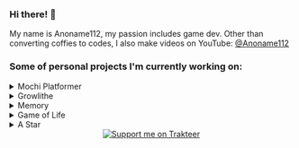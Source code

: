 ### Hi there! 👋
My name is Anoname112, my passion includes game dev. Other than converting coffies to codes, I also make videos on YouTube: <a href="https://www.youtube.com/@Anoname112">@Anoname112</a>

### Some of personal projects I'm currently working on:
<details>
   <summary>Mochi Platformer</summary>
   <a href="https://anoname112.github.io/Mochi-Platformer/">
      <img src="https://raw.githubusercontent.com/Anoname112/Mochi-Platformer/main/ss.png" title="Mochi Platformer" height="260px">
   </a>
   <div>
      https://anoname112.github.io/Mochi-Platformer/
   </div>
</details>
<details>
   <summary>Growlithe</summary>
   <a href="https://anoname112.github.io/Growlithe/">
      <img src="https://raw.githubusercontent.com/Anoname112/Growlithe/main/ss.png" title="Growlithe" height="260px">
   </a>
   <div>
      https://anoname112.github.io/Growlithe/
   </div>
</details>
<details>
   <summary>Memory</summary>
   <a href="https://anoname112.github.io/Memory/">
      <img src="https://raw.githubusercontent.com/Anoname112/Memory/main/ss.png" title="Memory" height="260px">
   </a>
   <div>
      https://anoname112.github.io/Memory/
   </div>
</details>
<details>
   <summary>Game of Life</summary>
   <a href="https://anoname112.github.io/Game-of-Life/">
      <img src="https://raw.githubusercontent.com/Anoname112/Game-of-Life/main/ss.png" title="Game of Life" height="260px">
   </a>
   <div>
      https://anoname112.github.io/Game-of-Life/
   </div>
</details>
<details>
   <summary>A Star</summary>
   <a href="https://anoname112.github.io/A-Star/">
      <img src="https://raw.githubusercontent.com/Anoname112/A-Star/main/ss.png" title="A*" height="260px">
   </a>
   <div>
      https://anoname112.github.io/A-Star/
   </div>
</details>

<div style="text-align: center;">
   <a href="https://teer.id/anoname112" target="_blank">
      <img src="https://cdn.trakteer.id/images/embed/trbtn-red-1.png" height="40" style="border: 0px; height: 40px;" title="Support me on Trakteer">
   </a>
</div>

<!--
**Anoname112/Anoname112** is a ✨ _special_ ✨ repository because its `README.md` (this file) appears on your GitHub profile.

### Hi there 👋
Here are some ideas to get you started:
- 🔭 I’m currently working on ...
- 🌱 I’m currently learning ...
- 👯 I’m looking to collaborate on ...
- 🤔 I’m looking for help with ...
- 💬 Ask me about ...
- 📫 How to reach me: ...
- 😄 Pronouns: ...
- ⚡ Fun fact: ...
-->
